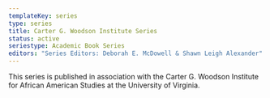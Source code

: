 ```yaml
---
templateKey: series
type: series
title: Carter G. Woodson Institute Series
status: active
seriestype: Academic Book Series
editors: "Series Editors: Deborah E. McDowell & Shawn Leigh Alexander"
---
```

This series is published in association with the Carter G. Woodson Institute for African American Studies at the University of Virginia.